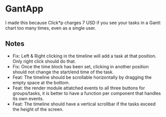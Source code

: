 # GantApp

I made this because Click*p charges 7 USD if you see your tasks in a Gantt chart too many times, even as a single user.

## Notes
- Fix: Left & Right clicking in the timeline will add a task at that position. Only right click should do that.
- Fix: Once the time block has been set, clicking in another position should not change the start/end time of the task.
- Feat: The timeline should be scrollable horizontally by dragging the empty space at the bottom.
- Feat: the render module attatched events to all three buttons for groups/tasks, it is better to have a function per component that handles its own events.
- Feat: The timeline should have a vertical scrollbar if the tasks exceed the height of the screen.

